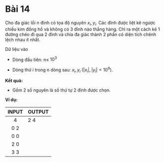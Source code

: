 # Bài 14

Cho đa giác lồi n đỉnh có tọa độ nguyên $x_i,y_i$. Các đỉnh được liệt kê ngược chiều kim đồng hồ và không có 3 đỉnh nào thẳng hàng. Chỉ ra một cách kẻ 1 đường chéo đi qua 2 đỉnh và chia đa giác thành 2 phần có diện tích chênh lệch nhau ít nhất.

Dữ liệu vào

- Dòng đầu tiên: n≤ $10^3$

- Dòng thứ i trong n dòng sau: $x_i,y_i$ ($|x_i|,|y_i| < 10^9$).

**Kết quả:**

- Gồm 2 số nguyên là số thứ tự 2 đỉnh được chọn.

**Ví dụ:**

INPUT | OUTPUT
:----:|:----|
4     | 2 4
0 2   |
0 0   |
2 0   |
3 3   |

